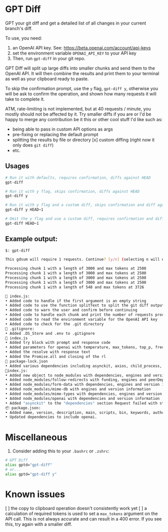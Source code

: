 # GPT Diff

GPT your git diff and get a detailed list of all changes in your current branch's diff.

To use, you need:
1. an OpenAI API key. See: https://beta.openai.com/account/api-keys
2. set the environment variable `OPENAI_API_KEY` to your API key
3. Then, run `gpt-diff` in your git repo.

GPT Diff will split up large diffs into smaller chunks and send them to the OpenAI API. It will then combine the results and print them to your terminal as well as your clipboard ready to paste.

To skip the confirmation prompt, use the `y` flag, `gpt-diff y`, otherwise you will be ask to confirm the operation, and shown how many requests it will take to complete it.

ATM, rate-limiting is not implemented, but at 40 requests / minute, you mostly should not be affected by it.  Try smaller diffs if you are or I'd be happy to merge any contribution be it this or other cool stuff I'd like such as:

- being able to pass in custom API options as args
- pre-fixing or replacing the default prompt
- splitting the results by file or directory
[x] custom diffing (right now it only does `git diff`)
- etc.

## Usages

```bash
# Run it with defaults, requires confirmation, diffs against HEAD
gpt-diff

# Run it with y flag, skips confirmation, diffs against HEAD
gpt-diff y

# Run it with y flag and a custom diff, skips confirmation and diff against custom diff 
gpt-diff y HEAD~1

# Omit the y flag and use a custom diff, requires confirmation and diff against custom diff
gpt-diff HEAD~1
```

## Example output:

```bash
$: gpt-diff

This gdsum will require 1 requests. Continue? [y/n] (selecting n will exit) y

Processing chunk 1 with a length of 3000 and max tokens at 2500
Processing chunk 1 with a length of 3000 and max tokens at 2500
Processing chunk 1 with a length of 3000 and max tokens at 2500
Processing chunk 1 with a length of 3000 and max tokens at 2500
Processing chunk 1 with a length of 548 and max tokens at 3726

🌮 index.js:
• Added code to handle if the first argument is an empty string 
• Added code to use the function splitText to split the git diff output into chunks of 3000 characters 
• Added code to warn the user and confirm before continuing 
• Added code to handle each chunk and print the number of requests processed 
• Added code to read the environment variable for the OpenAI API key 
• Added code to check for the .git directory 
🌮 .gitignore:
• Added .DS_Store and .env to .gitignore 
🌮 index.js
• Added try block with prompt and response code 
• Added parameters for openai with temperature, max_tokens, top_p, frequency_penalty and presence_penalty 
• Added the resolve with response text 
• Added the Promise.all and closing of the rl 
🌮 package-lock.json
• Added various dependencies including asynckit, axios, child_process, follow-redirects 
🌮index.js:
• Added new object to node_modules with dependencies, engines and version information
• Added node_modules/follow-redirects with funding, engines and peerDependenciesMeta information 
• Added node_modules/form-data with dependencies, engines and version information
• Added node_modules/mime-db with engines and version information
• Added node_modules/mime-types with dependencies, engines and version information
• Added node_modules/openai with dependencies and version information
• Added "asynckit" to the "dependencies" section Request failed with status code 400 
📦 package.json:
• Added name, version, description, main, scripts, bin, keywords, author, email, license, dependencies, and child_process. 
• Updated dependencies to include openai.
```

# Miscellaneous

1. Consider adding this to your `.bashrc` or `.zshrc`:

```bash
# GPT Diff
alias gptd="gpt-diff"
# or...
alias gptd="gpt-diff y"
```

# Known issues

[ ] the copy to clipboard operation doesn't consistently work yet
[ ] a calculation of required tokens is used to set a `max_tokens` argument on the API call. This is not always accurate and can result in a 400 error. If you see this, try again with a smaller diff.






